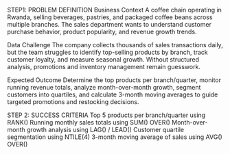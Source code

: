 STEP1: PROBLEM DEFINITION
Business Context
A coffee chain operating in Rwanda, selling beverages, pastries, and packaged coffee beans across multiple branches. The sales department wants to understand customer purchase behavior, product popularity, and revenue growth trends.

Data Challenge
The company collects thousands of sales transactions daily, but the team struggles to identify top-selling products by branch, track customer loyalty, and measure seasonal growth. Without structured analysis, promotions and inventory management remain guesswork.

Expected Outcome
Determine the top products per branch/quarter, monitor running revenue totals, analyze month-over-month growth, segment customers into quartiles, and calculate 3-month moving averages to guide targeted promotions and restocking decisions.

STEP 2: SUCCESS CRITERIA
Top 5 products per branch/quarter using RANK()
Running monthly sales totals using SUM() OVER()
Month-over-month growth analysis using LAG() / LEAD()
Customer quartile segmentation using NTILE(4)
3-month moving average of sales using AVG() OVER()

